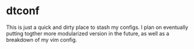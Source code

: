 # dtconf

This is just a quick and dirty place to stash my configs. I plan on eventually
putting togther more modularized version in the future, as well as a breakdown
of my vim config. 
